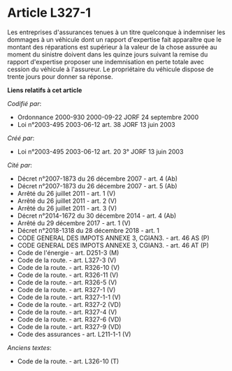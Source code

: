 # Article L327-1

Les entreprises d'assurances tenues à un titre quelconque à indemniser les dommages à un véhicule dont un rapport d'expertise
fait apparaître que le montant des réparations est supérieur à la valeur de la chose assurée au moment du sinistre doivent
dans les quinze jours suivant la remise du rapport d'expertise proposer une indemnisation en perte totale avec cession du
véhicule à l'assureur. Le propriétaire du véhicule dispose de trente jours pour donner sa réponse.

**Liens relatifs à cet article**

_Codifié par_:

  - Ordonnance 2000-930 2000-09-22 JORF 24 septembre 2000
  - Loi n°2003-495 2003-06-12 art. 38 JORF 13 juin 2003

_Créé par_:

  - Loi n°2003-495 2003-06-12 art. 20 3° JORF 13 juin 2003

_Cité par_:

  - Décret n°2007-1873 du 26 décembre 2007 - art. 4 (Ab)
  - Décret n°2007-1873 du 26 décembre 2007 - art. 5 (Ab)
  - Arrêté du 26 juillet 2011 - art. 1 (V)
  - Arrêté du 26 juillet 2011 - art. 2 (V)
  - Arrêté du 26 juillet 2011 - art. 3 (V)
  - Décret n°2014-1672 du 30 décembre 2014 - art. 4 (Ab)
  - Arrêté du 29 décembre 2017 - art. 1 (V)
  - Décret n°2018-1318 du 28 décembre 2018 - art. 1
  - CODE GENERAL DES IMPOTS ANNEXE 3, CGIAN3. - art. 46 AS (P)
  - CODE GENERAL DES IMPOTS ANNEXE 3, CGIAN3. - art. 46 AT (P)
  - Code de l'énergie - art. D251-3 (M)
  - Code de la route. - art. L327-3 (V)
  - Code de la route. - art. R326-10 (V)
  - Code de la route. - art. R326-11 (V)
  - Code de la route. - art. R326-5 (V)
  - Code de la route. - art. R327-1 (V)
  - Code de la route. - art. R327-1-1 (V)
  - Code de la route. - art. R327-2 (VD)
  - Code de la route. - art. R327-4 (V)
  - Code de la route. - art. R327-6 (VD)
  - Code de la route. - art. R327-9 (VD)
  - Code des assurances - art. L211-1-1 (V)

_Anciens textes_:

  - Code de la route. - art. L326-10 (T)
